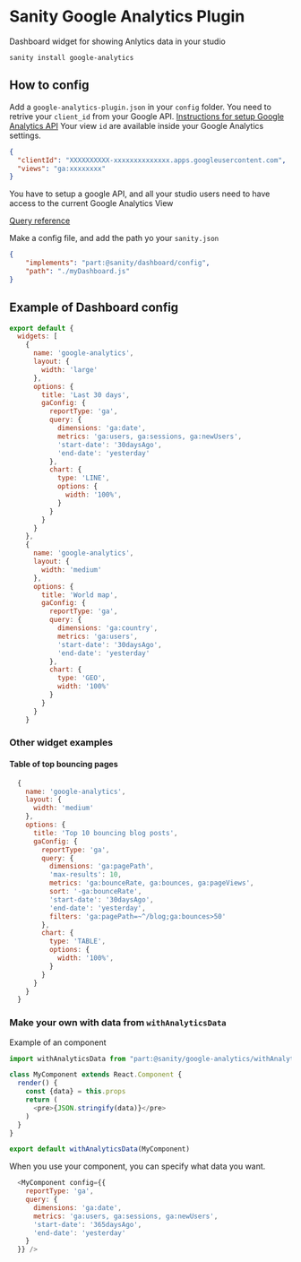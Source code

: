 # Sanity Google Analytics Plugin

Dashboard widget for showing Anlytics data in your studio

```
sanity install google-analytics
```


## How to config

Add a `google-analytics-plugin.json` in your `config` folder.
You need to retrive your `client_id` from your Google API. [Instructions for setup Google Analytics API](https://github.com/google/google-api-javascript-client/blob/master/docs/start.md#setup)
Your view `id` are available inside your  Google Analytics settings.

```json
{
  "clientId": "XXXXXXXXXX-xxxxxxxxxxxxxx.apps.googleusercontent.com",
  "views": "ga:xxxxxxxx"
}
```

You have to setup a google API, and all your studio users need to have access to the current Google Analytics View

[Query reference](https://developers.google.com/analytics/devguides/reporting/core/v3/reference#q_summary)

Make a config file, and add the path yo your `sanity.json`
```json
{
    "implements": "part:@sanity/dashboard/config",
    "path": "./myDashboard.js"
}
```


## Example of Dashboard config

```javascript
export default {
  widgets: [
    {
      name: 'google-analytics',
      layout: {
        width: 'large'
      },
      options: {
        title: 'Last 30 days',
        gaConfig: {
          reportType: 'ga',
          query: {
            dimensions: 'ga:date',
            metrics: 'ga:users, ga:sessions, ga:newUsers',
            'start-date': '30daysAgo',
            'end-date': 'yesterday'
          },
          chart: {
            type: 'LINE',
            options: {
              width: '100%',
            }
          }
        }
      }
    },
    {
      name: 'google-analytics',
      layout: {
        width: 'medium'
      },
      options: {
        title: 'World map',
        gaConfig: {
          reportType: 'ga',
          query: {
            dimensions: 'ga:country',
            metrics: 'ga:users',
            'start-date': '30daysAgo',
            'end-date': 'yesterday'
          },
          chart: {
            type: 'GEO',
            width: '100%'
          }
        }
      }
    }
```

### Other widget examples

#### Table of top bouncing pages
```javascript
  {
    name: 'google-analytics',
    layout: {
      width: 'medium'
    },
    options: {
      title: 'Top 10 bouncing blog posts',
      gaConfig: {
        reportType: 'ga',
        query: {
          dimensions: 'ga:pagePath',
          'max-results': 10,
          metrics: 'ga:bounceRate, ga:bounces, ga:pageViews',
          sort: '-ga:bounceRate',
          'start-date': '30daysAgo',
          'end-date': 'yesterday',
          filters: 'ga:pagePath=~^/blog;ga:bounces>50'
        },
        chart: {
          type: 'TABLE',
          options: {
            width: '100%',
          }
        }
      }
    }
  }
```

### Make your own with data from `withAnalyticsData`


Example of an component
```javascript
import withAnalyticsData from "part:@sanity/google-analytics/withAnalyticsData"

class MyComponent extends React.Component {
  render() {
    const {data} = this.props
    return (
      <pre>{JSON.stringify(data)}</pre>
    )
  }
}

export default withAnalyticsData(MyComponent)
```

When you use your component, you can specify what data you want.
```javascript
  <MyComponent config={{
    reportType: 'ga',
    query: {
      dimensions: 'ga:date',
      metrics: 'ga:users, ga:sessions, ga:newUsers',
      'start-date': '365daysAgo',
      'end-date': 'yesterday'
    }
  }} />
```
